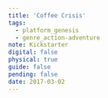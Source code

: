 ```yaml
---
title: 'Coffee Crisis'
tags:
  - platform_genesis
  - genre_action-adventure
note: Kickstarter
digital: false
physical: true
guide: false
pending: false
date: 2017-03-02
---
```

